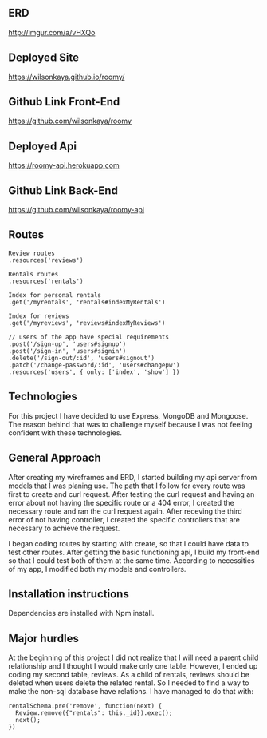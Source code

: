 ## ERD ##
http://imgur.com/a/vHXQo

## Deployed Site ##
https://wilsonkaya.github.io/roomy/

## Github Link Front-End ##
https://github.com/wilsonkaya/roomy

## Deployed Api ##
https://roomy-api.herokuapp.com

## Github Link Back-End ##
https://github.com/wilsonkaya/roomy-api

## Routes ##

```
Review routes
.resources('reviews')

Rentals routes
.resources('rentals')

Index for personal rentals
.get('/myrentals', 'rentals#indexMyRentals')

Index for reviews
.get('/myreviews', 'reviews#indexMyReviews')

// users of the app have special requirements
.post('/sign-up', 'users#signup')
.post('/sign-in', 'users#signin')
.delete('/sign-out/:id', 'users#signout')
.patch('/change-password/:id', 'users#changepw')
.resources('users', { only: ['index', 'show'] })
```
## Technologies ##
For this project I have decided to use Express, MongoDB and Mongoose. The reason behind that was to challenge myself because I was not feeling confident with these technologies.

## General Approach ##
After creating my wireframes and ERD, I started building my api server from models that I was planing use. The path that I follow for every route was first to create and curl request. After testing the curl request and having an error about not having the specific route or a 404 error, I created the necessary route and ran the curl request again.
After receving the third error of not having controller, I created the specific controllers that are necessary to achieve the request.

I began coding routes by starting with create, so that I could have data to test other routes. After getting the basic functioning api, I build my front-end so that I could test both of them at the same time. According to necessities of my app, I modified both my models and controllers.

## Installation instructions ##
Dependencies are installed with Npm install.


## Major hurdles ##
At the beginning of this project I did not realize that I will need a parent child relationship and I thought I would make only one table. However, I ended up coding my second table, reviews. As a child of rentals, reviews should be deleted when users delete the related rental. So I needed to find a way to make the non-sql database have relations.
I have managed to do that with:

```
rentalSchema.pre('remove', function(next) {
  Review.remove({"rentals": this._id}).exec();
  next();
})
```
